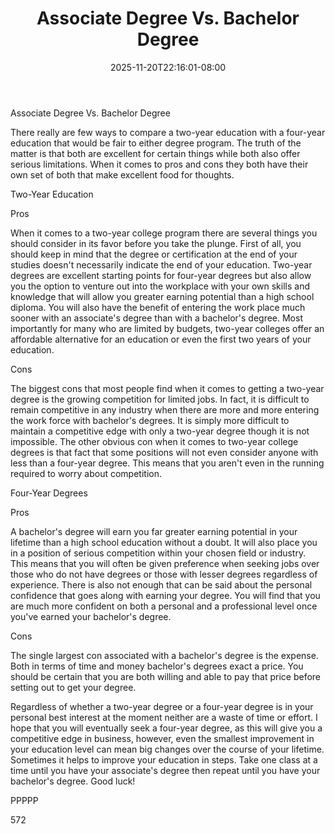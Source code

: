 ﻿---
title: "Associate Degree Vs. Bachelor Degree"
date: 2025-11-20T22:16:01-08:00
description: "Education Tips for Web Success"
featured_image: "/images/Education.jpg"
tags: ["Education"]
---

Associate Degree Vs. Bachelor Degree

There really are few ways to compare a two-year education with a four-year education that would be fair to either degree program. The truth of the matter is that both are excellent for certain things while both also offer serious limitations. When it comes to pros and cons they both have their own set of both that make excellent food for thoughts.

Two-Year Education

Pros

When it comes to a two-year college program there are several things you should consider in its favor before you take the plunge. First of all, you should keep in mind that the degree or certification at the end of your studies doesn't necessarily indicate the end of your education. Two-year degrees are excellent starting points for four-year degrees but also allow you the option to venture out into the workplace with your own skills and knowledge that will allow you greater earning potential than a high school diploma. You will also have the benefit of entering the work place much sooner with an associate's degree than with a bachelor's degree. Most importantly for many who are limited by budgets, two-year colleges offer an affordable alternative for an education or even the first two years of your education.

Cons

The biggest cons that most people find when it comes to getting a two-year degree is the growing competition for limited jobs. In fact, it is difficult to remain competitive in any industry when there are more and more entering the work force with bachelor's degrees. It is simply more difficult to maintain a competitive edge with only a two-year degree though it is not impossible. The other obvious con when it comes to two-year college degrees is that fact that some positions will not even consider anyone with less than a four-year degree. This means that you aren't even in the running required to worry about competition.

Four-Year Degrees

Pros

A bachelor's degree will earn you far greater earning potential in your lifetime than a high school education without a doubt. It will also place you in a position of serious competition within your chosen field or industry. This means that you will often be given preference when seeking jobs over those who do not have degrees or those with lesser degrees regardless of experience. There is also not enough that can be said about the personal confidence that goes along with earning your degree. You will find that you are much more confident on both a personal and a professional level once you've earned your bachelor's degree.

Cons

The single largest con associated with a bachelor's degree is the expense. Both in terms of time and money bachelor's degrees exact a price. You should be certain that you are both willing and able to pay that price before setting out to get your degree.

Regardless of whether a two-year degree or a four-year degree is in your personal best interest at the moment neither are a waste of time or effort. I hope that you will eventually seek a four-year degree, as this will give you a competitive edge in business, however, even the smallest improvement in your education level can mean big changes over the course of your lifetime. Sometimes it helps to improve your education in steps. Take one class at a time until you have your associate's degree then repeat until you have your bachelor's degree. Good luck!

PPPPP

572

